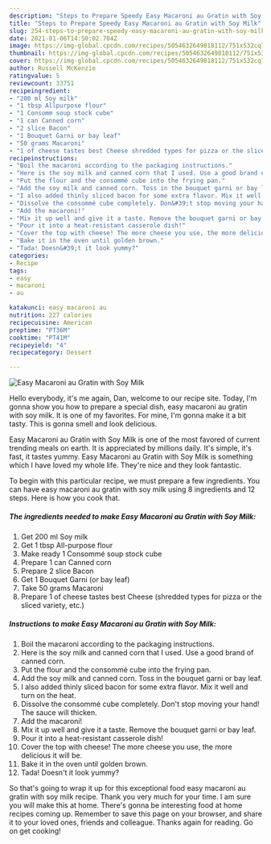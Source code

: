 ```yaml
---
description: "Steps to Prepare Speedy Easy Macaroni au Gratin with Soy Milk"
title: "Steps to Prepare Speedy Easy Macaroni au Gratin with Soy Milk"
slug: 254-steps-to-prepare-speedy-easy-macaroni-au-gratin-with-soy-milk
date: 2021-01-06T14:50:02.704Z
image: https://img-global.cpcdn.com/recipes/5054632649818112/751x532cq70/easy-macaroni-au-gratin-with-soy-milk-recipe-main-photo.jpg
thumbnail: https://img-global.cpcdn.com/recipes/5054632649818112/751x532cq70/easy-macaroni-au-gratin-with-soy-milk-recipe-main-photo.jpg
cover: https://img-global.cpcdn.com/recipes/5054632649818112/751x532cq70/easy-macaroni-au-gratin-with-soy-milk-recipe-main-photo.jpg
author: Russell McKenzie
ratingvalue: 5
reviewcount: 33751
recipeingredient:
- "200 ml Soy milk"
- "1 tbsp Allpurpose flour"
- "1 Consomm soup stock cube"
- "1 can Canned corn"
- "2 slice Bacon"
- "1 Bouquet Garni or bay leaf"
- "50 grams Macaroni"
- "1 of cheese tastes best Cheese shredded types for pizza or the sliced variety etc"
recipeinstructions:
- "Boil the macaroni according to the packaging instructions."
- "Here is the soy milk and canned corn that I used. Use a good brand of canned corn."
- "Put the flour and the consommé cube into the frying pan."
- "Add the soy milk and canned corn. Toss in the bouquet garni or bay leaf."
- "I also added thinly sliced bacon for some extra flavor. Mix it well and turn on the heat."
- "Dissolve the consommé cube completely. Don&#39;t stop moving your hand! The sauce will thicken."
- "Add the macaroni!"
- "Mix it up well and give it a taste. Remove the bouquet garni or bay leaf."
- "Pour it into a heat-resistant casserole dish!"
- "Cover the top with cheese! The more cheese you use, the more delicious it will be."
- "Bake it in the oven until golden brown."
- "Tada! Doesn&#39;t it look yummy?"
categories:
- Recipe
tags:
- easy
- macaroni
- au

katakunci: easy macaroni au 
nutrition: 227 calories
recipecuisine: American
preptime: "PT36M"
cooktime: "PT41M"
recipeyield: "4"
recipecategory: Dessert

---
```



![Easy Macaroni au Gratin with Soy Milk](https://img-global.cpcdn.com/recipes/5054632649818112/751x532cq70/easy-macaroni-au-gratin-with-soy-milk-recipe-main-photo.jpg)

Hello everybody, it's me again, Dan, welcome to our recipe site. Today, I'm gonna show you how to prepare a special dish, easy macaroni au gratin with soy milk. It is one of my favorites. For mine, I'm gonna make it a bit tasty. This is gonna smell and look delicious.



Easy Macaroni au Gratin with Soy Milk is one of the most favored of current trending meals on earth. It is appreciated by millions daily. It's simple, it's fast, it tastes yummy. Easy Macaroni au Gratin with Soy Milk is something which I have loved my whole life. They're nice and they look fantastic.


To begin with this particular recipe, we must prepare a few ingredients. You can have easy macaroni au gratin with soy milk using 8 ingredients and 12 steps. Here is how you cook that.

<!--inarticleads1-->

##### The ingredients needed to make Easy Macaroni au Gratin with Soy Milk:

1. Get 200 ml Soy milk
1. Get 1 tbsp All-purpose flour
1. Make ready 1 Consommé soup stock cube
1. Prepare 1 can Canned corn
1. Prepare 2 slice Bacon
1. Get 1 Bouquet Garni (or bay leaf)
1. Take 50 grams Macaroni
1. Prepare 1 of cheese tastes best Cheese (shredded types for pizza or the sliced variety, etc.)




<!--inarticleads2-->

##### Instructions to make Easy Macaroni au Gratin with Soy Milk:

1. Boil the macaroni according to the packaging instructions.
1. Here is the soy milk and canned corn that I used. Use a good brand of canned corn.
1. Put the flour and the consommé cube into the frying pan.
1. Add the soy milk and canned corn. Toss in the bouquet garni or bay leaf.
1. I also added thinly sliced bacon for some extra flavor. Mix it well and turn on the heat.
1. Dissolve the consommé cube completely. Don&#39;t stop moving your hand! The sauce will thicken.
1. Add the macaroni!
1. Mix it up well and give it a taste. Remove the bouquet garni or bay leaf.
1. Pour it into a heat-resistant casserole dish!
1. Cover the top with cheese! The more cheese you use, the more delicious it will be.
1. Bake it in the oven until golden brown.
1. Tada! Doesn&#39;t it look yummy?




So that's going to wrap it up for this exceptional food easy macaroni au gratin with soy milk recipe. Thank you very much for your time. I am sure you will make this at home. There's gonna be interesting food at home recipes coming up. Remember to save this page on your browser, and share it to your loved ones, friends and colleague. Thanks again for reading. Go on get cooking!
